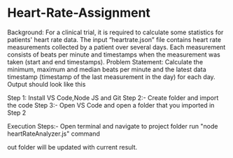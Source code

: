 # Heart-Rate-Assignment

Background:
For a clinical trial, it is required to calculate some statistics for patients' heart rate data. The input “heartrate.json” file
contains heart rate measurements collected by a patient over several days. Each measurement consists of beats per minute
and timestamps when the measurement was taken (start and end timestamps).
Problem Statement:
Calculate the minimum, maximum and median beats per minute and the latest data timestamp (timestamp of the last
measurement in the day) for each day. Output should look like this

Step 1:
Install VS Code,Node JS and Git
Step 2:-
Create folder and import the code
Step 3:-
Open VS Code and open a folder that you imported in Step 2

Execution Steps:-
Open terminal and navigate to project folder
run "node heartRateAnalyzer.js" command

out folder will be updated with current result.
